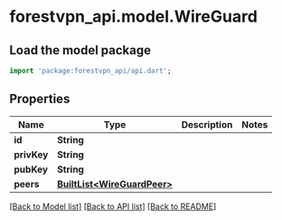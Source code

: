 # forestvpn_api.model.WireGuard

## Load the model package
```dart
import 'package:forestvpn_api/api.dart';
```

## Properties
Name | Type | Description | Notes
------------ | ------------- | ------------- | -------------
**id** | **String** |  | 
**privKey** | **String** |  | 
**pubKey** | **String** |  | 
**peers** | [**BuiltList&lt;WireGuardPeer&gt;**](WireGuardPeer.md) |  | 

[[Back to Model list]](../README.md#documentation-for-models) [[Back to API list]](../README.md#documentation-for-api-endpoints) [[Back to README]](../README.md)


